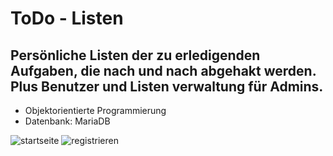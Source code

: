 # ToDo - Listen

## Persönliche Listen der zu erledigenden Aufgaben, die nach und nach abgehakt werden. Plus Benutzer und Listen verwaltung für Admins.

* Objektorientierte Programmierung
* Datenbank: MariaDB

![startseite](https://user-images.githubusercontent.com/81353824/113700942-c14b3a80-96d7-11eb-8fb8-27eab56a3064.png)
![registrieren](https://user-images.githubusercontent.com/81353824/113700948-c314fe00-96d7-11eb-86d1-cf1e37aadc2a.png)
